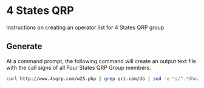 # 4 States QRP

Instructions on creating an operator list for 4 States QRP group

## Generate

At a command prompt, the following command will create an output text file with the call signs of all Four States QRP Group members.

```sh
curl http://www.4sqrp.com/w25.php | grep qrz.com/db | sed -e "s/^.*ShowBig('http:\/\/www.qrz.com\/db\///" -e "s/'.*$//" -e "s/ //g" > 4SQRP-ops.txt
```

